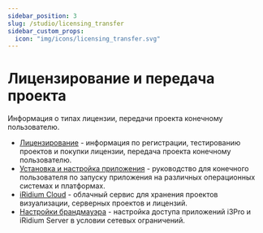 ```yaml
---
sidebar_position: 3
slug: /studio/licensing_transfer
sidebar_custom_props:
  icon: "img/icons/licensing_transfer.svg"
---
```



# Лицензирование и передача проекта

Информация о типах лицензии, передачи проекта конечному пользователю.

- [Лицензирование](https://dev.iridi.com/Licensing) - информация по регистрации, тестированию проектов и покупки лицензии, передача проекта конечному пользователю.
- [Установка и настройка приложения](https://dev.iridi.com/I3pro_install) - руководство для конечного пользователя по запуску приложения на различных операционных системах и платформах.
- [iRidium Cloud](https://dev.iridi.com/IRidium_Cloud) - облачный сервис для хранения проектов визуализации, серверных проектов и лицензий.
- [Настройки брандмауэра](https://dev.iridi.com/Firewall_Settings) - настройка доступа приложений i3Pro и iRidium Server в условии сетевых ограничений.